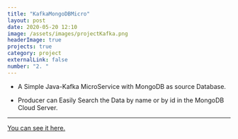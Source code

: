 ```yaml
---
title: "KafkaMongoDBMicro"
layout: post
date: 2020-05-20 12:10
image: /assets/images/projectKafka.png
headerImage: true
projects: true
category: project
externalLink: false
number: "2. "
---
```


- A Simple Java-Kafka MicroService with MongoDB as source Database.

- Producer can Easily Search the Data by name or by id in the MongoDB Cloud Server.

<hr class="rounded">

[You can see it here.](https://github.com/almique/KafkaMongoDBMicro)